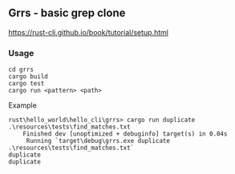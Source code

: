 ## Grrs - basic grep clone

https://rust-cli.github.io/book/tutorial/setup.html

### Usage

```
cd grrs
cargo build
cargo test
cargo run <pattern> <path>
```

Example
```
rust\hello_world\hello_cli\grrs> cargo run duplicate .\resources\tests\find_matches.txt
    Finished dev [unoptimized + debuginfo] target(s) in 0.04s
     Running `target\debug\grrs.exe duplicate .\resources\tests\find_matches.txt`
duplicate
duplicate
```
